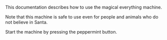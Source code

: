 This documentation describes how to use the magical everything machine.
  
Note that this machine is safe to use even for people and animals who do not believe in Santa.

Start the machine by pressing the peppermint button.
